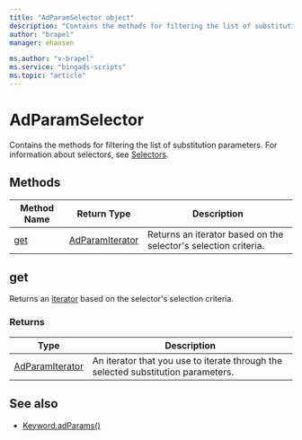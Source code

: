 ```yaml
---
title: "AdParamSelector object"
description: "Contains the methods for filtering the list of substitution parameters to return."
author: "brapel"
manager: ehansen

ms.author: "v-brapel"
ms.service: "bingads-scripts"
ms.topic: "article"
---
```


# AdParamSelector


Contains the methods for filtering the list of substitution parameters. For information about selectors, see [Selectors](../concepts/selectors.md).


## Methods

|Method Name|Return Type|Description|
|-|-|-
[get](#get)|[AdParamIterator](AdParamIterator.md)|Returns an iterator based on the selector's selection criteria.



## <a name="get"></a>get
Returns an [iterator](../concepts/iterators.md) based on the selector's selection criteria.

### Returns
|Type|Description|
|-|-
[AdParamIterator](AdParamIterator.md)|An iterator that you use to iterate through the selected substitution parameters.


## See also

- [Keyword.adParams()](Keyword.md#adparams)